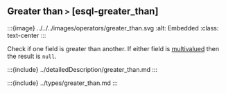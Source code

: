 ## Greater than `>` [esql-greater_than]

:::{image} ../../../images/operators/greater_than.svg
:alt: Embedded
:class: text-center
:::

Check if one field is greater than another. If either field is [multivalued](/reference/query-languages/esql/esql-multivalued-fields.md) then the result is `null`.

:::{include} ../detailedDescription/greater_than.md
:::

:::{include} ../types/greater_than.md
:::
